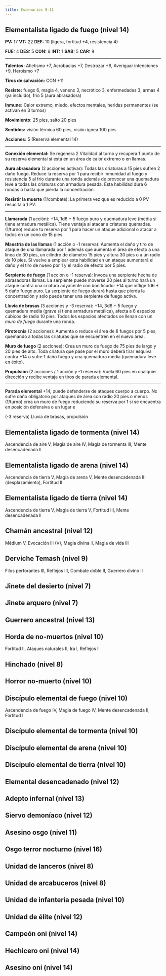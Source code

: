 ```yaml
---
title: Escenarios 9-11
---
```


## Elementalista ligado de fuego (nivel 14)

**PV:** 17			**VT:** 22	 		**DEF:** 10 (ligera, fortitud +4, resistencia 4)

**FUE:** 4	**DES:** 5	**CON:** 6	**INT:** 1	**SAB:** 5	**CAR:** 9

------

**Talentos:** Atletismo +7, Acrobacias +7, Destrozar +9, Averiguar intenciones +9, Heroísmo +7

**Tiros de salvación:** CON +11

**Resiste:** fuego 6, magia 4, veneno 3, necrótico 3, enfermedades 3, armas 4 (ya incluido), frío 5 (aura abrasadora)

**Inmune:** Calor extremo, miedo, efectos mentales, heridas permanentes (se activan en 3 turnos)

**Movimiento:** 25 pies, salto 20 pies

**Sentidos:** visión térmica 60 pies, visión ígnea 100 pies

**Acciones:** 5 (Reserva elemental 14)

------

**Conexión elemental:** Se regenera 2 Vitalidad al turno y recupera 1 punto de su reserva elemental si está en un área de calor extremo o en llamas.

**Aura abrasadora** (2 acciones activar): Todas las criaturas a 15 pies sufren 2 daño fuego. Reduce la reserva por 1 para recibir inmunidad al fuego y resistencia 5 al frío durante una ronda además de provocar una quemadura leve a todas las criaturas con armadura pesada. Esta habilidad dura 6 rondas o hasta que pierda la concentración.

**Resistir la muerte** (1/combate): La primera vez que es reducido a 0 PV resucita a 1 PV.

------

**Llamarada** (1 acción): +14, 1d6 + 5 fuego puro y quemadura leve (media si tiene armadura metálica). Tiene ventaja al atacar a criaturas quemadas. (1/turno) reduce tu reserva por 1 para hacer un ataque adicional o atacar a todos en un cono de 15 pies.

**Maestría de las llamas** (1 acción o -1 reserva): Aumenta el daño y tiro de ataque de una llamarada por 1 además que aumenta el área de efecto a una línea de 30 pies, un cilindro de diámetro 15 pies y altura 30 pies o a un radio de 10 pies. Si vuelve a emplear esta habilidad en un ataque aumentará el daño y el tiro de nuevo por 1 y el radio de efecto por 5 pies.

**Serpiente de fuego** (1 acción o -1 reserva): Invoca una serpiente hecha de abrasadoras llamas. La serpiente puede moverse 20 pies al turno hará un ataque contra una criatura adyacente con bonificador +14 que inflige 1d6 + 5 daño fuego puro. La serpiente de fuego durará hasta que pierda la concentración y solo puede tener una serpiente de fuego activa.

**Lluvia de brasas** (3 acciones y -3 reserva): +14, 3d6 + 5 fuego y quemadura media (grave si tiene armadura metálica), afecta a 6 espacios cúbicos de radio 10 pies. Todos los espacios afectados se llenan con un *muro de fuego* durante una ronda. 

**Pirotecnia** (2 acciones): Aumenta o reduce el área de 8 fuegos por 5 pies, quemando a todas las criaturas que se encuentren en el nuevo área.

**Muro de fuego** (2 acciones): Crea un muro de fuego de 75 pies de largo y 20 pies de alto. Toda criatura que pase por el muro deberá tirar esquiva contra +14 o sufre 1 daño fuego y una quemadura media (quemadura leve en éxito).

**Propulsión** (2 acciones / 1 acción y -1 reserva): Vuela 60 pies en cualquier dirección y recibe ventaja en tiros de parada elemental.

------

**Parada elemental** +14, puede defenderse de ataques cuerpo a cuerpo. No sufre daño obligatorio por ataques de área con radio 20 pies o menos (1/turno) crea un muro de fuego reduciendo su reserva por 1 si se encuentra en posición defensiva o un lugar e

(-3 reserva) Lluvia de brasas, propulsión

## Elementalista ligado de tormenta (nivel 14)

Ascendencia de aire V, Magia de aire IV, Magia de tormenta III, Mente desencadenada II

## Elementalista ligado de arena (nivel 14)

Ascendencia de tierra V, Magia de arena V, Mente desencadenada III (desplazamiento), Fortitud II

## Elementalista ligado de tierra (nivel 14)

Ascendencia de tierra V, Magia de tierra V, Fortitud III, Mente desencadenada II

## Chamán ancestral (nivel 12)

Médium V, Evocación III (V), Magia divina II, Magia de vida III

## Derviche Temash (nivel 9)

Filos perforantes III, Reflejos III, Combate doble II, Guerrero divino II

## Jinete del desierto (nivel 7)

## Jinete arquero (nivel 7)

## Guerrero ancestral (nivel 13)

## Horda de no-muertos (nivel 10)

Fortitud II, Ataques naturales II, Ira I, Reflejos I

## Hinchado (nivel 8)

## Horror no-muerto (nivel 10)

## Discípulo elemental de fuego (nivel 10)

Ascendencia de fuego IV, Magia de fuego IV, Mente desencadenada II, Fortitud I

## Discípulo elemental de tormenta (nivel 10)

## Discípulo elemental de arena (nivel 10)

## Discípulo elemental de tierra (nivel 10)

## Elemental desencadenado (nivel 12)

## Adepto infernal (nivel 13)

## Siervo demoníaco (nivel 12)

## Asesino osgo (nivel 11)

## Osgo terror nocturno (nivel 16)

## Unidad de lanceros (nivel 8)

## Unidad de arcabuceros (nivel 8)

## Unidad de infantería pesada (nivel 10)

## Unidad de élite (nivel 12)

## Campeón oni (nivel 14)

## Hechicero oni (nivel 14)

## Asesino oni (nivel 14)

